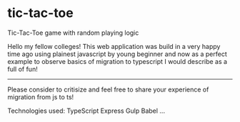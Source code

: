 # tic-tac-toe
Tic-Tac-Toe game with random playing logic

Hello my fellow colleges!
This web application was build in a very happy time ago
using plainest javascript by young beginner and now as a perfect
example to observe basics of migration to typescript I would describe as a full of fun!

***

Please consider to critisize and feel free to share your experience of migration from js to ts!

Technologies used:
TypeScript
Express
Gulp
Babel
...
